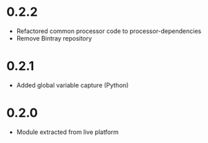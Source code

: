 # 0.2.2
- Refactored common processor code to processor-dependencies
- Remove Bintray repository

# 0.2.1
- Added global variable capture (Python)

# 0.2.0
- Module extracted from live platform
